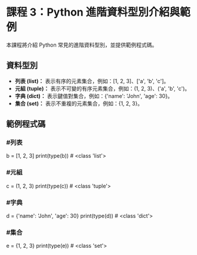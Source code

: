 # 課程 3：Python 進階資料型別介紹與範例

本課程將介紹 Python 常見的進階資料型別，並提供範例程式碼。

## 資料型別

* **列表 (list)：** 表示有序的元素集合，例如：[1, 2, 3]、\['a', 'b', 'c'\]。
* **元組 (tuple)：** 表示不可變的有序元素集合，例如：(1, 2, 3)、('a', 'b', 'c')。
* **字典 (dict)：** 表示鍵值對集合，例如：{'name': 'John', 'age': 30}。
* **集合 (set)：** 表示不重複的元素集合，例如：{1, 2, 3}。

## 範例程式碼

### #列表
b = [1, 2, 3]
print(type(b))  # <class 'list'>

### #元組
c = (1, 2, 3)
print(type(c))  # <class 'tuple'>

### #字典
d = {'name': 'John', 'age': 30}
print(type(d))  # <class 'dict'>

### #集合
e = {1, 2, 3}
print(type(e))  # <class 'set'>

